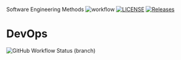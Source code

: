 Software Engineering Methods
![workflow](https://github.com/faridahyounique/devops/actions/workflows/main.yml/badge.svg)
[![LICENSE](https://img.shields.io/github/license/faridahyounique/devops.svg?style=flat-square)](https://github.com/faridahyounique/devops/blob/master/LICENSE)
[![Releases](https://img.shields.io/github/release/faridahyounique/devops/all.svg?style=flat-square)](https://github.com/faridahyounique/devops/releases)
# DevOps
![GitHub Workflow Status (branch)](https://img.shields.io/github/workflow/status/faridahyounique/devops/Helloworldaction/develop?style=flat-square)